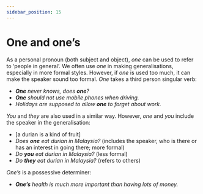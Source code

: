 ```yaml
---
sidebar_position: 15
---
```


# One and one’s

As a personal pronoun (both subject and object), *one* can be used to refer to ‘people in general’. We often use *one* in making generalisations, especially in more formal styles. However, if *one* is used too much, it can make the speaker sound too formal. *One* takes a third person singular verb:

- ***One*** *never knows, does **one**?*
- ***One*** *should not use mobile phones when driving.*
- *Holidays are supposed to allow **one** to forget about work.*

*You* and *they* are also used in a similar way. However, *one* and *you* include the speaker in the generalisation:

- \[a durian is a kind of fruit\]
- *Does **one** eat durian in Malaysia?* (includes the speaker, who is there or has an interest in going there; more formal)
- *Do **you** eat durian in Malaysia?* (less formal)
- *Do **they** eat durian in Malaysia?* (refers to others)

*One’s* is a possessive determiner:

- ***One’s*** *health is much more important than having lots of money.*
